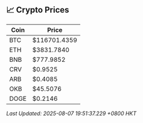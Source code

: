 ## 📈 Crypto Prices

| Coin | Price |
| ---- | ----- |
| BTC | $116701.4359 |
| ETH | $3831.7840 |
| BNB | $777.9852 |
| CRV | $0.9525 |
| ARB | $0.4085 |
| OKB | $45.5076 |
| DOGE | $0.2146 |

_Last Updated: 2025-08-07 19:51:37.229 +0800 HKT_